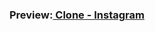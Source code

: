 ### Preview:<a href="https://vinisantosj.github.io/Clone-Instagram-Login-Page/index.html" target="_blank"> Clone - Instagram</a>

